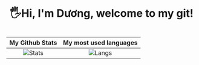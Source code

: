 <!-- <p align="center"> 
  <img src="https://github.com/vovod/vovod/blob/main/Dino_Skate_Thumb.gif" alt="drawing" width="150">
</p> -->
<h1 align="center"> 
  🖐Hi, I'm Dương, welcome to my git! <height="60"> 
</h1>
  
<div align="center">
<table>
  
| My Github Stats             | My most used languages |
:-:|:-:
![Stats](https://github-readme-stats.vercel.app/api?username=vovod&show_icons=true&theme=tokyonight)  |  ![Langs](https://github-readme-stats.vercel.app/api/top-langs/?username=vovod&layout=compact&hide_progress=true&w=500)
  
</table>
</div>
  
